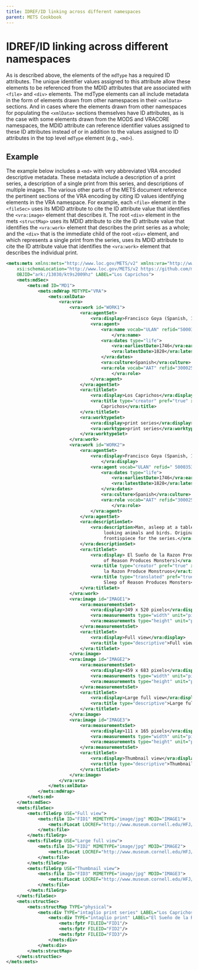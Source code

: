```yaml
---
title: IDREF/ID linking across different namespaces
parent: METS Cookbook
---
```

# IDREF/ID linking across different namespaces

As is described above, the elements of the `mdType` has a required ID attributes. The unique identifier values assigned to this attribute allow these elements to be referenced from the MDID attributes that are associated with `<file>` and `<div>` elements. The mdType elements can all include metadata in the form of elements drawn from other namespaces in their `<xmlData>` sections. And in cases where the elements drawn from other namespaces for populating the `<xmlData>` sections themselves have ID attributes, as is the case with some elements drawn from the MODS and VRACORE namespaces, the MDID attribute can reference identifier values assigned to these ID attributes instead of or in addition to the values assigned to ID attributes in the top level `mdType` element (e.g., `<md>`).

## Example

The example below includes a `<md>` with very abbreviated VRA encoded descriptive metadata. These metadata include a description of a print series, a description of a single print from this series, and descriptions of multiple images. The various other parts of the METS document reference the pertinent sections of the VRA encoding by citing ID values identifying elements in the VRA namespace. For example, each `<file>` element in the `<fileSec>` uses its MDID attribute to cite the ID attribute value that identifies the `<vra:image>` element that describes it. The root `<div>` element in the mets `<structMap>` uses its MDID attribute to cite the ID attribute value that identifies the `<vra:work>` element that describes the print series as a whole; and the `<div>` that is the immediate child of the root `<div>` element, and which represents a single print from the series, uses its MDID attribute to cite the ID attribute value that identifies the `<vra:work>` element that describes the individual print.

```xml
<mets:mets xmlns:mets="http://www.loc.gov/METS/v2" xmlns:vra="http://www.vraweb.org/vracore4.htm" xmlns:xlink="http://www.w3.org/1999/xlink" xmlns:xsi="http://www.w3.org/2001/XMLSchema-instance"
    xsi:schemaLocation="http://www.loc.gov/METS/v2 https://github.com/mets/METS-schema/raw/mets2/v2/mets.xsd http://www.vraweb.org/vracore4.htm https://www.loc.gov/standards/vracore/vra-strict-20171101.xsd"
    OBJID="ark:/13030/kt9s2009hz" LABEL="Los Caprichos">
    <mets:mdSec>
        <mets:md ID="MD1">
            <mets:mdWrap MDTYPE="VRA">
                <mets:xmlData>
                    <vra:vra>
                        <vra:work id="WORK1">
                            <vra:agentSet>
                                <vra:display>Francisco Goya (Spanish, 1746-1828)</vra:display>
                                <vra:agent>
                                    <vra:name vocab="ULAN" refid="500035328">Goya,Francisco
        								</vra:name>
                                    <vra:dates type="life">
                                        <vra:earliestDate>1746</vra:earliestDate>
                                        <vra:latestDate>1828</vra:latestDate>
                                    </vra:dates>
                                    <vra:culture>Spanish</vra:culture>
                                    <vra:role vocab="AAT" refid="300025164">printmaker
        								</vra:role>
                                </vra:agent>
                            </vra:agentSet>
                            <vra:titleSet>
                                <vra:display>Los Caprichos</vra:display>
                                <vra:title type="creator" pref="true" xml:lang="es">Los 
        							Caprichos</vra:title>
                            </vra:titleSet>
                            <vra:worktypeSet>
                                <vra:display>print series</vra:display>
                                <vra:worktype>print series</vra:worktype>
                            </vra:worktypeSet>
                        </vra:work>
                        <vra:work id="WORK2">
                            <vra:agentSet>
                                <vra:display>Francisco Goya (Spanish, 1746-1828)
        							</vra:display>
                                <vra:agent vocab="ULAN" refid=" 500035328">
                                    <vra:dates type="life">
                                        <vra:earliestDate>1746</vra:earliestDate>
                                        <vra:latestDate>1828</vra:latestDate>
                                    </vra:dates>
                                    <vra:culture>Spanish</vra:culture>
                                    <vra:role vocab="AAT" refid="300025164">printmaker
        								</vra:role>
                                </vra:agent>
                            </vra:agentSet>
                            <vra:descriptionSet>
                                <vra:description>Man, asleep at a table, surrounded by demonic-
        							 looking animals and birds. Originally intended as the 
        							 frontispiece for the series.</vra:description>
                            </vra:descriptionSet>
                            <vra:titleSet>
                                <vra:display> El Sueño de la Razon Produce Monstruos (The Sleep
        							 of Reason Produces Monsters)</vra:display>
                                <vra:title type="creator" pref="true" xml:lang="es">El Sueño de 
        							 la Razon Produce Monstruos</vra:title>
                                <vra:title type="translated" pref="true" xml:lang="en">The 
        							 Sleep of Reason Produces Monsters</vra:title>
                            </vra:titleSet>
                        </vra:work>
                        <vra:image id="IMAGE1">
                            <vra:measurementsSet>
                                <vra:display>349 x 520 pixels</vra:display>
                                <vra:measurements type="width" unit="pixels" extent="overall">349</vra:measurements>
                                <vra:measurements type="height" unit="pixels" extent="overall">520</vra:measurements>
                            </vra:measurementsSet>
                            <vra:titleSet>
                                <vra:display>Full view</vra:display>
                                <vra:title type="descriptive">Full view</vra:title>
                            </vra:titleSet>
                        </vra:image>
                        <vra:image id="IMAGE2">
                            <vra:measurementsSet>
                                <vra:display>459 x 683 pixels</vra:display>
                                <vra:measurements type="width" unit="pixels" extent="overall">459</vra:measurements>
                                <vra:measurements type="height" unit="pixels" extent="overall">683</vra:measurements>
                            </vra:measurementsSet>
                            <vra:titleSet>
                                <vra:display>Large full view</vra:display>
                                <vra:title type="descriptive">Large full view</vra:title>
                            </vra:titleSet>
                        </vra:image>
                        <vra:image id="IMAGE3">
                            <vra:measurementsSet>
                                <vra:display>111 x 165 pixels</vra:display>
                                <vra:measurements type="width" unit="pixels" extent="overall">111</vra:measurements>
                                <vra:measurements type="height" unit="pixels" extent="overall">165</vra:measurements>
                            </vra:measurementsSet>
                            <vra:titleSet>
                                <vra:display>Thumbnail view</vra:display>
                                <vra:title type="descriptive">Thumbnail view</vra:title>
                            </vra:titleSet>
                        </vra:image>
                    </vra:vra>
                </mets:xmlData>
            </mets:mdWrap>
        </mets:md>
    </mets:mdSec>
    <mets:fileSec>
        <mets:fileGrp USE="Full view">
            <mets:file ID="FID1" MIMETYPE="image/jpg" MDID="IMAGE1">
                <mets:FLocat LOCREF="http://www.museum.cornell.edu/HFJ/permcoll/pdp/img_pr/monstros_l.jpg" LOCTYPE="URL"/>
            </mets:file>
        </mets:fileGrp>
        <mets:fileGrp USE="Large full view">
            <mets:file ID="FID2" MIMETYPE="image/jpg" MDID="IMAGE2">
                <mets:FLocat LOCREF="http://www.museum.cornell.edu/HFJ/permcoll/pdp/img_pr/monstros_X.jpg" LOCTYPE="URL"/>
            </mets:file>
        </mets:fileGrp>
        <mets:fileGrp USE="Thumbnail view">
            <mets:file ID="FID3" MIMETYPE="image/jpg" MDID="IMAGE3">
                <mets:FLocat LOCREF="http://www.museum.cornell.edu/HFJ/permcoll/pdp/img_pr/monstros_s.jpg" LOCTYPE="URL"/>
            </mets:file>
        </mets:fileGrp>
    </mets:fileSec>
    <mets:structSec>
        <mets:structMap TYPE="physical">
            <mets:div TYPE="intaglio print series" LABEL="Los Caprichos" MDID="WORK1">
                <mets:div TYPE="intaglio print" LABEL="El Sueño de la Razon Produce Monstruos (The Sleep of Reason Produces Monsters)" MDID="WORK2">
                    <mets:fptr FILEID="FID1"/>
                    <mets:fptr FILEID="FID2"/>
                    <mets:fptr FILEID="FID3"/>
                </mets:div>
            </mets:div>
        </mets:structMap>
    </mets:structSec>
</mets:mets>
```
